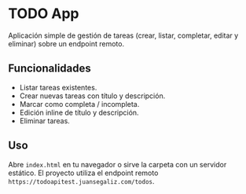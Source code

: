 # TODO App

Aplicación simple de gestión de tareas (crear, listar, completar, editar y eliminar) sobre un endpoint remoto.

## Funcionalidades
- Listar tareas existentes.
- Crear nuevas tareas con título y descripción.
- Marcar como completa / incompleta.
- Edición inline de título y descripción.
- Eliminar tareas.

## Uso
Abre `index.html` en tu navegador o sirve la carpeta con un servidor estático.
El proyecto utiliza el endpoint remoto `https://todoapitest.juansegaliz.com/todos`.

